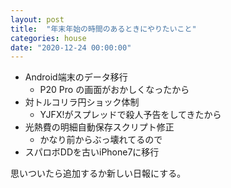 ```yaml
---
layout: post
title:  "年末年始の時間のあるときにやりたいこと"
categories: house
date: "2020-12-24 00:00:00"
---
```


- Android端末のデータ移行
  - P20 Pro の画面がおかしくなったから
- 対トルコリラ円ショック体制
  - YJFX!がスプレッドで殺人予告をしてきたから
- 光熱費の明細自動保存スクリプト修正
  - かなり前からぶっ壊れてるので
- スパロボDDを古いiPhone7に移行

思いついたら追加するか新しい日報にする。
